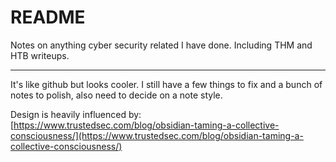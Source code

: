 # README

Notes on anything cyber security related I have done. Including THM and HTB writeups.
***

It's like github but looks cooler. I still have a few things to fix and a bunch of notes to polish, also need to decide on a note style.


Design is heavily influenced by:
[https://www.trustedsec.com/blog/obsidian-taming-a-collective-consciousness/](https://www.trustedsec.com/blog/obsidian-taming-a-collective-consciousness/)